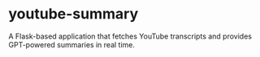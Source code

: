 # youtube-summary
A Flask-based application that fetches YouTube transcripts and provides GPT-powered summaries in real time.
